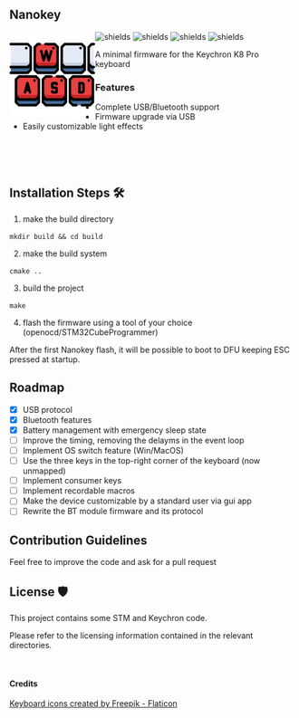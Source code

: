 <h2>Nanokey</h2>
<img src="keyboard.png" align="left" width=30% title="keyboard icons">

<p align="left"><img src="https://img.shields.io/badge/compiler-arm--none--eabi--gcc-brightgreen?style=flat" alt="shields"> <img src="https://img.shields.io/badge/language-C%2Fasm-red?style=flat" alt="shields"> <img src="https://img.shields.io/badge/build_system-CMake-purple?style=flat" alt="shields"> <img src="https://img.shields.io/badge/platform-ARM-blue?style=flat" alt="shields"></p>

<p id="description" style="text-size:20">A minimal firmware for the Keychron K8 Pro keyboard</p>

  
### Features

*   Complete USB/Bluetooth support
*   Firmware upgrade via USB
*   Easily customizable light effects

<br><br><br>
<h2>Installation Steps 🛠️</h2>

1. make the build directory

```
mkdir build && cd build
```

2. make the build system

```
cmake ..
```

3. build the project

```
make
```

4. flash the firmware using a tool of your choice (openocd/STM32CubeProgrammer)


After the first Nanokey flash, it will be possible to boot to DFU keeping ESC pressed at startup.<br>


<h2>Roadmap</h2>

- [x] USB protocol
- [x] Bluetooth features
- [x] Battery management with emergency sleep state
- [ ] Improve the timing, removing the delayms in the event loop
- [ ] Implement OS switch feature (Win/MacOS)
- [ ] Use the three keys in the top-right corner of the keyboard (now unmapped)
- [ ] Implement consumer keys
- [ ] Implement recordable macros
- [ ] Make the device customizable by a standard user via gui app
- [ ] Rewrite the BT module firmware and its protocol

<h2>Contribution Guidelines</h2>

Feel free to improve the code and ask for a pull request

<h2>License 🛡️</h2>

This project contains some STM and Keychron code. 

Please refer to the licensing information contained in the relevant directories.

<br>
<h4>Credits</h4>

<a href="https://www.flaticon.com/free-icons/keyboard" title="keyboard icons">Keyboard icons created by Freepik - Flaticon</a>
